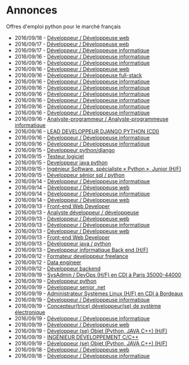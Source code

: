 # Annonces

Offres d'emploi python pour le marché français

* 2016/09/18 - [Développeur / Développeuse web](http://www.pyjobs.fr/jobs/details/798/developpeur-developpeuse-web "Développeur / Développeuse web")
* 2016/09/17 - [Développeur / Développeuse web](http://www.pyjobs.fr/jobs/details/793/developpeur-developpeuse-web "Développeur / Développeuse web")
* 2016/09/17 - [Développeur / Développeuse informatique](http://www.pyjobs.fr/jobs/details/794/developpeur-developpeuse-informatique "Développeur / Développeuse informatique")
* 2016/09/16 - [Développeur / Développeuse informatique](http://www.pyjobs.fr/jobs/details/791/developpeur-developpeuse-informatique "Développeur / Développeuse informatique")
* 2016/09/16 - [Développeur / Développeuse informatique](http://www.pyjobs.fr/jobs/details/790/developpeur-developpeuse-informatique "Développeur / Développeuse informatique")
* 2016/09/16 - [Développeur / Développeuse web](http://www.pyjobs.fr/jobs/details/789/developpeur-developpeuse-web "Développeur / Développeuse web")
* 2016/09/16 - [Développeur / Développeuse full-stack](http://www.pyjobs.fr/jobs/details/781/developpeur-developpeuse-full-stack "Développeur / Développeuse full-stack")
* 2016/09/16 - [Développeur / Développeuse informatique](http://www.pyjobs.fr/jobs/details/787/developpeur-developpeuse-informatique "Développeur / Développeuse informatique")
* 2016/09/16 - [Développeur / Développeuse informatique](http://www.pyjobs.fr/jobs/details/786/developpeur-developpeuse-informatique "Développeur / Développeuse informatique")
* 2016/09/16 - [Développeur / Développeuse informatique](http://www.pyjobs.fr/jobs/details/782/developpeur-developpeuse-informatique "Développeur / Développeuse informatique")
* 2016/09/16 - [Développeur / Développeuse informatique](http://www.pyjobs.fr/jobs/details/785/developpeur-developpeuse-informatique "Développeur / Développeuse informatique")
* 2016/09/16 - [Développeur / Développeuse informatique](http://www.pyjobs.fr/jobs/details/792/developpeur-developpeuse-informatique "Développeur / Développeuse informatique")
* 2016/09/16 - [Développeur / Développeuse informatique](http://www.pyjobs.fr/jobs/details/788/developpeur-developpeuse-informatique "Développeur / Développeuse informatique")
* 2016/09/16 - [Analyste-programmeur / Analyste-programmeuse informatique](http://www.pyjobs.fr/jobs/details/780/analyste-programmeur-analyste-programmeuse-informatique "Analyste-programmeur / Analyste-programmeuse informatique")
* 2016/09/16 - [LEAD DEVELOPPEUR DJANGO PYTHON (CDI)](http://www.pyjobs.fr/jobs/details/778/lead-developpeur-django-python-cdi "LEAD DEVELOPPEUR DJANGO PYTHON (CDI)")
* 2016/09/16 - [Développeur / Développeuse informatique](http://www.pyjobs.fr/jobs/details/783/developpeur-developpeuse-informatique "Développeur / Développeuse informatique")
* 2016/09/16 - [Développeur / Développeuse informatique](http://www.pyjobs.fr/jobs/details/784/developpeur-developpeuse-informatique "Développeur / Développeuse informatique")
* 2016/09/15 - [Développeur python/django](http://www.pyjobs.fr/jobs/details/773/developpeur-python-django "Développeur python/django")
* 2016/09/15 - [Testeur logiciel](http://www.pyjobs.fr/jobs/details/776/testeur-logiciel "Testeur logiciel")
* 2016/09/15 - [Developpeur java python](http://www.pyjobs.fr/jobs/details/774/developpeur-java-python "Developpeur java python")
* 2016/09/15 - [Ingénieur Software, spécialiste « Python », Junior (H/F)](http://www.pyjobs.fr/jobs/details/779/ingenieur-software-specialiste-python-junior-h-f "Ingénieur Software, spécialiste « Python », Junior (H/F)")
* 2016/09/15 - [Développeur sénior sql / python](http://www.pyjobs.fr/jobs/details/775/developpeur-senior-sql-python "Développeur sénior sql / python")
* 2016/09/14 - [Développeur / Développeuse informatique](http://www.pyjobs.fr/jobs/details/769/developpeur-developpeuse-informatique "Développeur / Développeuse informatique")
* 2016/09/14 - [Développeur / Développeuse web](http://www.pyjobs.fr/jobs/details/770/developpeur-developpeuse-web "Développeur / Développeuse web")
* 2016/09/14 - [Développeur / Développeuse informatique](http://www.pyjobs.fr/jobs/details/777/developpeur-developpeuse-informatique "Développeur / Développeuse informatique")
* 2016/09/14 - [Développeur / Développeuse web](http://www.pyjobs.fr/jobs/details/771/developpeur-developpeuse-web "Développeur / Développeuse web")
* 2016/09/13 - [Front-end Web Developer](http://www.pyjobs.fr/jobs/details/755/front-end-web-developer "Front-end Web Developer")
* 2016/09/13 - [Analyste développeur / développeuse](http://www.pyjobs.fr/jobs/details/772/analyste-developpeur-developpeuse "Analyste développeur / développeuse")
* 2016/09/13 - [Développeur / Développeuse web](http://www.pyjobs.fr/jobs/details/761/developpeur-developpeuse-web "Développeur / Développeuse web")
* 2016/09/13 - [Développeur / Développeuse informatique](http://www.pyjobs.fr/jobs/details/758/developpeur-developpeuse-informatique "Développeur / Développeuse informatique")
* 2016/09/13 - [Développeur / Développeuse web](http://www.pyjobs.fr/jobs/details/766/developpeur-developpeuse-web "Développeur / Développeuse web")
* 2016/09/13 - [Front-end Web Developer](http://www.pyjobs.fr/jobs/details/759/front-end-web-developer "Front-end Web Developer")
* 2016/09/13 - [Développeur java / python](http://www.pyjobs.fr/jobs/details/756/developpeur-java-python "Développeur java / python")
* 2016/09/13 - [Developpeur informatique Back end (H/F)](http://www.pyjobs.fr/jobs/details/762/developpeur-informatique-back-end-h-f "Developpeur informatique Back end (H/F)")
* 2016/09/12 - [Formateur developpeur freelance](http://www.pyjobs.fr/jobs/details/751/formateur-developpeur-freelance "Formateur developpeur freelance")
* 2016/09/12 - [Data engineer](http://www.pyjobs.fr/jobs/details/753/data-engineer "Data engineer")
* 2016/09/12 - [Développeur backend](http://www.pyjobs.fr/jobs/details/752/developpeur-backend "Développeur backend")
* 2016/09/19 - [SysAdmin / DevOps (H/F) en CDI à Paris 35000-44000](http://www.pyjobs.fr/jobs/details/3471/sysadmin-devops-h-f-en-cdi-a-paris-35000-44000 "SysAdmin / DevOps (H/F) en CDI à Paris 35000-44000")
* 2016/09/19 - [Développeur python](http://www.pyjobs.fr/jobs/details/3464/developpeur-python "Développeur python")
* 2016/09/19 - [Développeur senior .net](http://www.pyjobs.fr/jobs/details/3465/developpeur-senior-net "Développeur senior .net")
* 2016/09/19 - [Administrateur Systèmes Linux (H/F) en CDI à Bordeaux](http://www.pyjobs.fr/jobs/details/3466/administrateur-systemes-linux-h-f-en-cdi-a-bordeaux "Administrateur Systèmes Linux (H/F) en CDI à Bordeaux")
* 2016/09/19 - [Développeur / Développeuse informatique](http://www.pyjobs.fr/jobs/details/3467/developpeur-developpeuse-informatique "Développeur / Développeuse informatique")
* 2016/09/19 - [Concepteur(trice) développeur(se) de système électronique](http://www.pyjobs.fr/jobs/details/3472/concepteur-trice-developpeur-se-de-systeme-electronique "Concepteur(trice) développeur(se) de système électronique")
* 2016/09/19 - [Développeur / Développeuse informatique](http://www.pyjobs.fr/jobs/details/3462/developpeur-developpeuse-informatique "Développeur / Développeuse informatique")
* 2016/09/19 - [Développeur / Développeuse web](http://www.pyjobs.fr/jobs/details/3463/developpeur-developpeuse-web "Développeur / Développeuse web")
* 2016/09/19 - [Développeur (se) Objet (Python, JAVA C++) (H/F)](http://www.pyjobs.fr/jobs/details/3469/developpeur-se-objet-python-java-c-h-f "Développeur (se) Objet (Python, JAVA C++) (H/F)")
* 2016/09/19 - [INGÉNIEUR DÉVELOPPEMENT C/C++](http://www.pyjobs.fr/jobs/details/3470/ingenieur-developpement-c-c "INGÉNIEUR DÉVELOPPEMENT C/C++")
* 2016/09/19 - [Développeur (se) Objet (Python, JAVA C++) (H/F)](http://www.pyjobs.fr/jobs/details/3468/developpeur-se-objet-python-java-c-h-f "Développeur (se) Objet (Python, JAVA C++) (H/F)")
* 2016/09/18 - [Développeur / Développeuse web](http://www.pyjobs.fr/jobs/details/3461/developpeur-developpeuse-web "Développeur / Développeuse web")
* 2016/09/18 - [Développeur / Développeuse informatique](http://www.pyjobs.fr/jobs/details/3459/developpeur-developpeuse-informatique "Développeur / Développeuse informatique")

